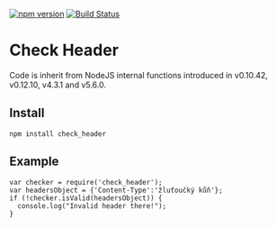 [![npm version](https://badge.fury.io/js/check_header.svg)](https://badge.fury.io/js/check_header)
[![Build Status](https://travis-ci.org/abtris/check_header.svg?branch=master)](https://travis-ci.org/abtris/check_header)

# Check Header

Code is inherit from NodeJS internal functions introduced in v0.10.42, v0.12.10, v4.3.1 and v5.6.0.

## Install

    npm install check_header


## Example


    var checker = require('check_header');
    var headersObject = {'Content-Type':'žluťoučký kůň'};
    if (!checker.isValid(headersObject)) {
      console.log("Invalid header there!");
    }
